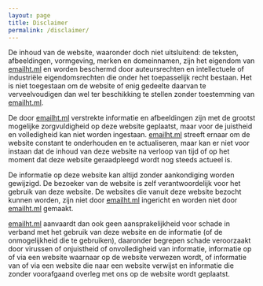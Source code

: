 ```yaml
---
layout: page
title: Disclaimer
permalink: /disclaimer/
---
```


De inhoud van de website, waaronder doch niet uitsluitend: de teksten, afbeeldingen, vormgeving, merken en domeinnamen, zijn het eigendom van [emailht.ml](https://www.emailht.ml) en worden beschermd door auteursrechten en intellectuele of industriële eigendomsrechten die onder het toepasselijk recht bestaan. Het is niet toegestaan om de website of enig gedeelte daarvan te verveelvoudigen dan wel ter beschikking te stellen zonder toestemming van [emailht.ml](https://www.emailht.ml).

De door [emailht.ml](https://www.emailht.ml) verstrekte informatie en afbeeldingen zijn met de grootst mogelijke zorgvuldigheid op deze website geplaatst, maar voor de juistheid en volledigheid kan niet worden ingestaan. [emailht.ml](https://www.emailht.ml) streeft ernaar om de website constant te onderhouden en te actualiseren, maar kan er niet voor instaan dat de inhoud van deze website na verloop van tijd of op het moment dat deze website geraadpleegd wordt nog steeds actueel is.

De informatie op deze website kan altijd zonder aankondiging worden gewijzigd. De bezoeker van de website is zelf verantwoordelijk voor het gebruik van deze website. De websites die vanuit deze website bezocht kunnen worden, zijn niet door [emailht.ml](https://www.emailht.ml) ingericht en worden niet door [emailht.ml](https://www.emailht.ml) gemaakt.

[emailht.ml](https://www.emailht.ml) aanvaardt dan ook geen aansprakelijkheid voor schade in verband met het gebruik van deze website en de informatie (of de onmogelijkheid die te gebruiken), daaronder begrepen schade veroorzaakt door virussen of onjuistheid of onvolledigheid van informatie, informatie op of via een website waarnaar op de website verwezen wordt, of informatie van of via een website die naar een website verwijst en informatie die zonder voorafgaand overleg met ons op de website wordt geplaatst.